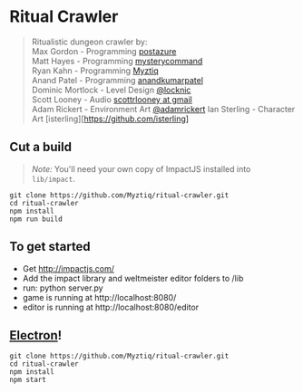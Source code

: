 # Ritual Crawler
> Ritualistic dungeon crawler by:<br/>
> Max Gordon - Programming [postazure](https://github.com/postazure)<br/>
> Matt Hayes - Programming [mysterycommand](https://github.com/mysterycommand)<br/>
> Ryan Kahn - Programming [Myztiq](https://github.com/Myztiq)<br/>
> Anand Patel - Programming [anandkumarpatel](https://github.com/anandkumarpatel)<br/>
> Dominic Mortlock - Level Design [@locknic](https://twitter.com/locknic)<br/>
> Scott Looney - Audio [scottrlooney at gmail](mailto:scottrlooney@gmail.com)<br/>
> Adam Rickert - Environment Art [@adamrickert](https://twitter.com/adamrickert<br/>)
> Ian Sterling - Character Art [isterling][https://github.com/isterling]<br/>

## Cut a build
> *Note:* You'll need your own copy of ImpactJS installed into `lib/impact`.
```
git clone https://github.com/Myztiq/ritual-crawler.git
cd ritual-crawler
npm install
npm run build
```

## To get started
- Get http://impactjs.com/
- Add the impact library and weltmeister editor folders to /lib
- run: python server.py
- game is running at http://localhost:8080/
- editor is running at http://localhost:8080/editor

## [Electron](http://electron.atom.io/)!
```
git clone https://github.com/Myztiq/ritual-crawler.git
cd ritual-crawler
npm install
npm start
```

